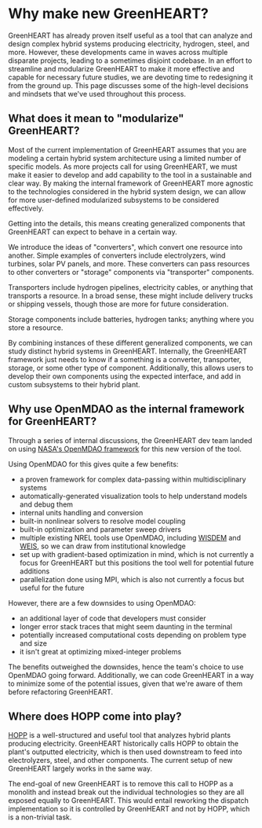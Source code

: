 # Why make new GreenHEART?

GreenHEART has already proven itself useful as a tool that can analyze and design complex hybrid systems producing electricity, hydrogen, steel, and more.
However, these developments came in waves across multiple disparate projects, leading to a sometimes disjoint codebase.
In an effort to streamline and modularize GreenHEART to make it more effective and capable for necessary future studies, we are devoting time to redesigning it from the ground up.
This page discusses some of the high-level decisions and mindsets that we've used throughout this process.

## What does it mean to "modularize" GreenHEART?

Most of the current implementation of GreenHEART assumes that you are modeling a certain hybrid system architecture using a limited number of specific models.
As more projects call for using GreenHEART, we must make it easier to develop and add capability to the tool in a sustainable and clear way.
By making the internal framework of GreenHEART more agnostic to the technologies considered in the hybrid system design, we can allow for more user-defined modularized subsystems to be considered effectively.

Getting into the details, this means creating generalized components that GreenHEART can expect to behave in a certain way.

We introduce the ideas of "converters", which convert one resource into another.
Simple examples of converters include electrolyzers, wind turbines, solar PV panels, and more.
These converters can pass resources to other converters or "storage" components via "transporter" components.

Transporters include hydrogen pipelines, electricity cables, or anything that transports a resource.
In a broad sense, these might include delivery trucks or shipping vessels, though those are more for future consideration.

Storage components include batteries, hydrogen tanks; anything where you store a resource.

By combining instances of these different generalized components, we can study distinct hybrid systems in GreenHEART.
Internally, the GreenHEART framework just needs to know if a something is a converter, transporter, storage, or some other type of component.
Additionally, this allows users to develop their own components using the expected interface, and add in custom subsystems to their hybrid plant. 

## Why use OpenMDAO as the internal framework for GreenHEART?

Through a series of internal discussions, the GreenHEART dev team landed on using [NASA's OpenMDAO framework](https://github.com/OpenMDAO/OpenMDAO/) for this new version of the tool.

Using OpenMDAO for this gives quite a few benefits:
- a proven framework for complex data-passing within multidisciplinary systems
- automatically-generated visualization tools to help understand models and debug them
- internal units handling and conversion
- built-in nonlinear solvers to resolve model coupling
- built-in optimization and parameter sweep drivers
- multiple existing NREL tools use OpenMDAO, including [WISDEM](https://github.com/WISDEM/WISDEM/) and [WEIS](https://github.com/WISDEM/WEIS), so we can draw from institutional knowledge
- set up with gradient-based optimization in mind, which is not currently a focus for GreenHEART but this positions the tool well for potential future additions
- parallelization done using MPI, which is also not currently a focus but useful for the future

However, there are a few downsides to using OpenMDAO:
- an additional layer of code that developers must consider
- longer error stack traces that might seem daunting in the terminal
- potentially increased computational costs depending on problem type and size
- it isn't great at optimizing mixed-integer problems

The benefits outweighed the downsides, hence the team's choice to use OpenMDAO going forward.
Additionally, we can code GreenHEART in a way to minimize some of the potential issues, given that we're aware of them before refactoring GreenHEART.

## Where does HOPP come into play?

[HOPP](https://github.com/NREL/HOPP) is a well-structured and useful tool that analyzes hybrid plants producing electricity.
GreenHEART historically calls HOPP to obtain the plant's outputted electricity, which is then used downstream to feed into electrolyzers, steel, and other components.
The current setup of new GreenHEART largely works in the same way.

The end-goal of new GreenHEART is to remove this call to HOPP as a monolith and instead break out the individual technologies so they are all exposed equally to GreenHEART.
This would entail reworking the dispatch implementation so it is controlled by GreenHEART and not by HOPP, which is a non-trivial task.